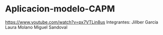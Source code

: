 # Aplicacion-modelo-CAPM
https://www.youtube.com/watch?v=px7VTLin8us
Integrantes: Jillber García
Laura Molano
Miguel Sandoval

